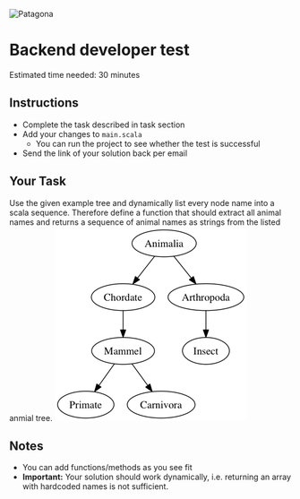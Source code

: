 ![Patagona](https://patagona.de/images/patagona_logo.svg)

# Backend developer test

Estimated time needed: 30 minutes

## Instructions
- Complete the task described in task section
- Add your changes to `main.scala`
  - You can run the project to see whether the test is successful
- Send the link of your solution back per email

## Your Task
Use the given example tree and dynamically list every node name into a scala sequence. Therefore define a function that should extract all animal names and returns a sequence of animal names as strings from the listed anmial tree.
![Animal tree](https://raw.githubusercontent.com/davidgengenbach/temp/master/tree.png)

## Notes
- You can add functions/methods as you see fit
- **Important:** Your solution should work dynamically, i.e. returning an array with hardcoded names is not sufficient.